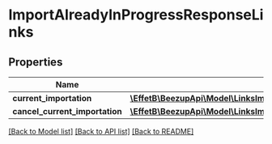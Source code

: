 # ImportAlreadyInProgressResponseLinks

## Properties
Name | Type | Description | Notes
------------ | ------------- | ------------- | -------------
**current_importation** | [**\EffetB\BeezupApi\Model\LinksImportationGetImportationMonitoringLink**](LinksImportationGetImportationMonitoringLink.md) |  | 
**cancel_current_importation** | [**\EffetB\BeezupApi\Model\LinksImportationCancelLink**](LinksImportationCancelLink.md) |  | 

[[Back to Model list]](../README.md#documentation-for-models) [[Back to API list]](../README.md#documentation-for-api-endpoints) [[Back to README]](../README.md)


